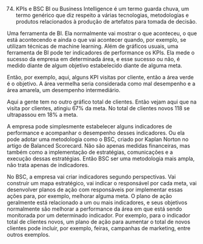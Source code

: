  74. KPIs e BSC
BI ou Business Intelligence é um termo guarda chuva, um termo genérico que diz respeito a várias tecnologias, metodologias e produtos relacionados à produção de artefatos para tomada de decisão.

Uma ferramenta de BI. Ela normalmente vai mostrar o que aconteceu, o que está acontecendo e ainda o que vai acontecer quando, por exemplo, se utilizam técnicas de machine learning. Além de gráficos usuais, uma ferramenta de BI pode ter indicadores de performance os KPIs. Ela mede o sucesso da empresa em determinada área, e esse sucesso ou não, é medido diante de algum objetivo estabelecido diante de alguma meta.

Então, por exemplo, aqui, alguns KPI visitas por cliente, então a área verde é o objetivo. A área vermelha seria considerada como mal desempenho e a área amarela, um desempenho intermediário.

Aqui a gente tem no outro gráfico total de clientes. Então vejam aqui que na visita por clientes, atingiu 67% da meta. No total de clientes novos 118 se ultrapassou em 18% a meta.

A empresa pode simplesmente estabelecer alguns indicadores de performance e acompanhar o desempenho desses indicadores. Ou ela pode adotar uma metodologia como o BSC, criado por Kaplan Norton no artigo de Balanced Scorecard. Não são apenas medidas financeiras, mas também como a implementação de estratégias, comunicações e a execução dessas estratégias. Então BSC ser uma metodologia mais ampla, não trata apenas de indicadores.

No BSC, a empresa vai criar indicadores segundo perspectivas. Vai construir um mapa estratégico, vai indicar o responsável por cada meta, vai desenvolver planos de ação com responsáveis por implementar essas ações para, por exemplo, melhorar alguma meta.
O plano de ação geralmente está relacionado a um ou mais indicadores, e seus objetivos normalmente são melhorar a performance da área em que está sendo monitorada por um determinado indicador.
Por exemplo, para o indicador total de clientes novos, um plano de ação para aumentar o total de novos clientes pode incluir, por exemplo, feiras, campanhas de marketing, entre outros exemplos.
